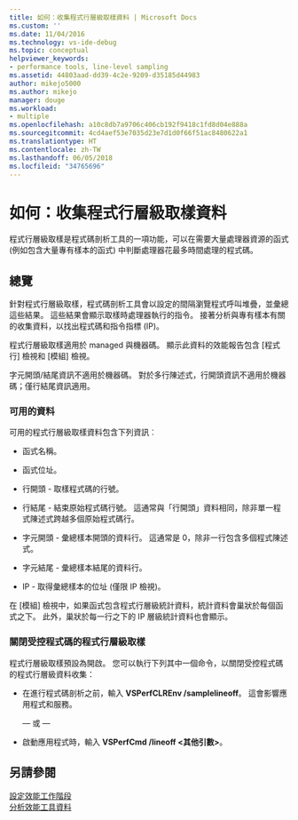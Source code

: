 ```yaml
---
title: 如何：收集程式行層級取樣資料 | Microsoft Docs
ms.custom: ''
ms.date: 11/04/2016
ms.technology: vs-ide-debug
ms.topic: conceptual
helpviewer_keywords:
- performance tools, line-level sampling
ms.assetid: 44803aad-dd39-4c2e-9209-d35185d44983
author: mikejo5000
ms.author: mikejo
manager: douge
ms.workload:
- multiple
ms.openlocfilehash: a10c8db7a9706c406cb192f9418c1fd8d04e888a
ms.sourcegitcommit: 4cd4aef53e7035d23e7d1d0f66f51ac8480622a1
ms.translationtype: HT
ms.contentlocale: zh-TW
ms.lasthandoff: 06/05/2018
ms.locfileid: "34765696"
---
```

# <a name="how-to-collect-line-level-sampling-data"></a>如何：收集程式行層級取樣資料
程式行層級取樣是程式碼剖析工具的一項功能，可以在需要大量處理器資源的函式 (例如包含大量專有樣本的函式) 中判斷處理器花最多時間處理的程式碼。  
  
## <a name="overview"></a>總覽  
 針對程式行層級取樣，程式碼剖析工具會以設定的間隔瀏覽程式呼叫堆疊，並彙總這些結果。 這些結果會顯示取樣時處理器執行的指令。 接著分析與專有樣本有關的收集資料，以找出程式碼和指令指標 (IP)。  
  
 程式行層級取樣適用於 managed 與機器碼。 顯示此資料的效能報告包含 [程式行] 檢視和 [模組] 檢視。  
  
 字元開頭/結尾資訊不適用於機器碼。 對於多行陳述式，行開頭資訊不適用於機器碼；僅行結尾資訊適用。  
  
### <a name="available-data"></a>可用的資料  
 可用的程式行層級取樣資料包含下列資訊︰  
  
-   函式名稱。  
  
-   函式位址。  
  
-   行開頭 - 取樣程式碼的行號。  
  
-   行結尾 - 結束原始程式碼行號。 這通常與「行開頭」資料相同，除非單一程式陳述式跨越多個原始程式碼行。  
  
-   字元開頭 - 彙總樣本開頭的資料行。 這通常是 0，除非一行包含多個程式陳述式。  
  
-   字元結尾 - 彙總樣本結尾的資料行。  
  
-   IP - 取得彙總樣本的位址 (僅限 IP 檢視)。  
  
 在 [模組] 檢視中，如果函式包含程式行層級統計資料，統計資料會巢狀於每個函式之下。 此外，巢狀於每一行之下的 IP 層級統計資料也會顯示。  
  
### <a name="turn-off-line-level-sampling-for-managed-code"></a>關閉受控程式碼的程式行層級取樣  
 程式行層級取樣預設為開啟。 您可以執行下列其中一個命令，以關閉受控程式碼的程式行層級資料收集：  
  
-   在進行程式碼剖析之前，輸入 **VSPerfCLREnv /samplelineoff**。 這會影響應用程式和服務。  
  
     — 或 —  
  
-   啟動應用程式時，輸入 **VSPerfCmd /lineoff \<其他引數>**。  
  
## <a name="see-also"></a>另請參閱  
 [設定效能工作階段](../profiling/configuring-performance-sessions.md)   
 [分析效能工具資料](../profiling/analyzing-performance-tools-data.md)